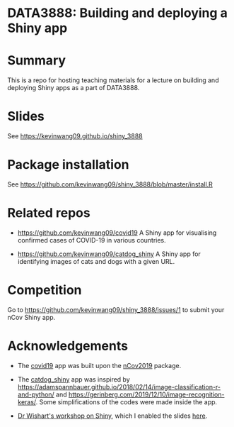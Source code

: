 # DATA3888: Building and deploying a Shiny app


# Summary 

This is a repo for hosting teaching materials for a lecture on building and deploying Shiny apps as a part of DATA3888. 

# Slides

See https://kevinwang09.github.io/shiny_3888

# Package installation

See https://github.com/kevinwang09/shiny_3888/blob/master/install.R

# Related repos

+ https://github.com/kevinwang09/covid19 A Shiny app for visualising confirmed cases of COVID-19 in various countries. 

+ https://github.com/kevinwang09/catdog_shiny A Shiny app for identifying images of cats and dogs with a given URL.

# Competition

Go to https://github.com/kevinwang09/shiny_3888/issues/1 to submit your nCov Shiny app. 

# Acknowledgements

+ The [covid19](https://github.com/kevinwang09/covid19) app was built upon the [nCov2019](https://github.com/GuangchuangYu/nCov2019) package.

+ The [catdog_shiny](https://github.com/kevinwang09/catdog_shiny) app was inspired by https://adamspannbauer.github.io/2018/02/14/image-classification-r-and-python/ and https://gerinberg.com/2019/12/10/image-recognition-keras/. Some simplifications of the codes were made inside the app. 

+ [Dr Wishart's workshop on Shiny](https://github.com/jrwishart/SSA-Shiny-Workshop-2019), which I enabled the slides [here](https://github.com/kevinwang09/SSA-Shiny-Workshop-2019). 